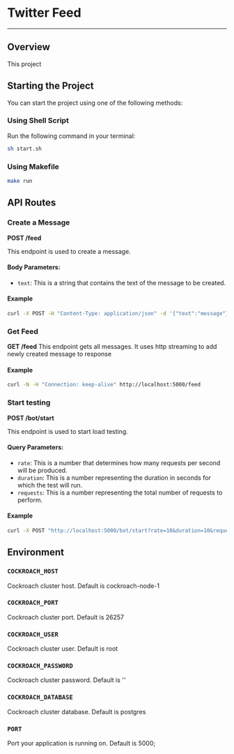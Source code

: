 # Twitter Feed

---

## Overview

This project

## Starting the Project

You can start the project using one of the following methods:

### Using Shell Script

Run the following command in your terminal:

```sh
sh start.sh
```

### Using Makefile

```sh
make run
```

## API Routes

### Create a Message

**POST /feed**

This endpoint is used to create a message.

#### Body Parameters:

- `text`: This is a string that contains the text of the message to be created.

#### Example

```sh
curl -X POST -H "Content-Type: application/json" -d '{"text":"message"}' http://localhost:5000/feed
```

### Get Feed

**GET /feed**
This endpoint gets all messages. It uses http streaming to add newly created message to response

#### Example

```sh
curl -N -H "Connection: keep-alive" http://localhost:5000/feed
```

### Start testing

**POST /bot/start**

This endpoint is used to start load testing.

#### Query Parameters:

- `rate`: This is a number that determines how many requests per second will be produced.
- `duration`: This is a number representing the duration in seconds for which the test will run.
- `requests`: This is a number representing the total number of requests to perform.

#### Example

```sh
curl -X POST "http://localhost:5000/bot/start?rate=10&duration=10&requests=1000"
```

## Environment

### `COCKROACH_HOST`

Cockroach cluster host. Default is cockroach-node-1

### `COCKROACH_PORT`

Cockroach cluster port. Default is 26257

### `COCKROACH_USER`

Cockroach cluster user. Default is root

### `COCKROACH_PASSWORD`

Cockroach cluster password. Default is ''

### `COCKROACH_DATABASE`

Cockroach cluster database. Default is postgres

### `PORT`

Port your application is running on. Default is 5000;
